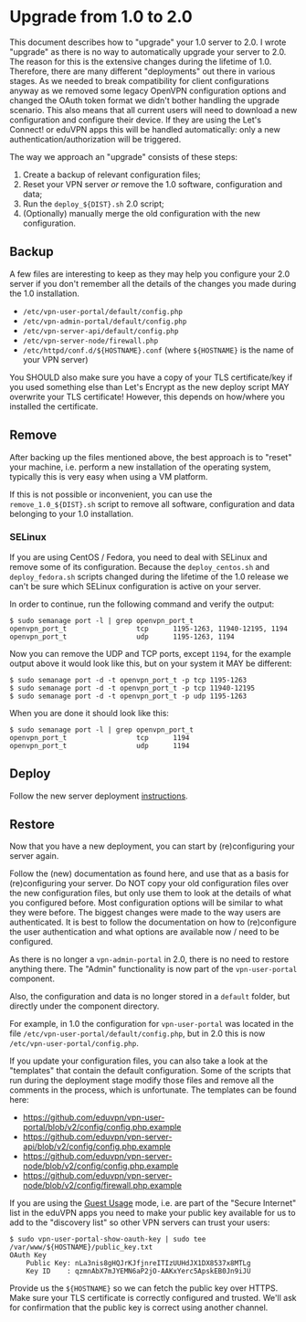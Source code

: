 # Upgrade from 1.0 to 2.0

This document describes how to "upgrade" your 1.0 server to 2.0. I wrote 
"upgrade" as there is no way to automatically upgrade your server to 2.0. The 
reason for this is the extensive changes during the lifetime of 1.0. Therefore, 
there are many different "deployments" out there in various stages. As we 
needed to break compatibility for client configurations anyway as we removed 
some legacy OpenVPN configuration options and changed the OAuth token format we 
didn't bother handling the upgrade scenario. This also means that all current 
users will need to download a new configuration and configure their device. If 
they are using the Let's Connect! or eduVPN apps this will be handled 
automatically: only a new authentication/authorization will be triggered.

The way we approach an "upgrade" consists of these steps:

1. Create a backup of relevant configuration files;
2. Reset your VPN server _or_ remove the 1.0 software, configuration and data;
3. Run the `deploy_${DIST}.sh` 2.0 script;
4. (Optionally) manually merge the old configuration with the new 
   configuration.

## Backup

A few files are interesting to keep as they may help you configure your 2.0 
server if you don't remember all the details of the changes you made during the 
1.0 installation.

- `/etc/vpn-user-portal/default/config.php`
- `/etc/vpn-admin-portal/default/config.php`
- `/etc/vpn-server-api/default/config.php`
- `/etc/vpn-server-node/firewall.php`
- `/etc/httpd/conf.d/${HOSTNAME}.conf` (where `${HOSTNAME}` is the name of your 
  VPN server)

You SHOULD also make sure you have a copy of your TLS certificate/key if you 
used something else than Let's Encrypt as the new deploy script MAY overwrite 
your TLS certificate! However, this depends on how/where you installed the 
certificate.

## Remove

After backing up the files mentioned above, the best approach is to "reset" 
your machine, i.e. perform a new installation of the operating system, 
typically this is very easy when using a VM platform.

If this is not possible or inconvenient, you can use the 
`remove_1.0_${DIST}.sh` script to remove all software, configuration and data 
belonging to your 1.0 installation.

### SELinux

If you are using CentOS / Fedora, you need to deal with SELinux and remove 
some of its configuration. Because the `deploy_centos.sh` and 
`deploy_fedora.sh` scripts changed during the lifetime of the 1.0 release we 
can't be sure which SELinux configuration is active on your server.

In order to continue, run the following command and verify the output:

    $ sudo semanage port -l | grep openvpn_port_t
    openvpn_port_t                 tcp      1195-1263, 11940-12195, 1194
    openvpn_port_t                 udp      1195-1263, 1194

Now you can remove the UDP and TCP ports, except `1194`, for the example 
output above it would look like this, but on your system it MAY be different:

    $ sudo semanage port -d -t openvpn_port_t -p tcp 1195-1263
    $ sudo semanage port -d -t openvpn_port_t -p tcp 11940-12195
    $ sudo semanage port -d -t openvpn_port_t -p udp 1195-1263

When you are done it should look like this:

    $ sudo semanage port -l | grep openvpn_port_t
    openvpn_port_t                 tcp      1194
    openvpn_port_t                 udp      1194

## Deploy

Follow the new server deployment 
[instructions](https://github.com/eduvpn/documentation/blob/master/README.md#deployment).

## Restore

Now that you have a new deployment, you can start by (re)configuring your 
server again. 

Follow the (new) documentation as found here, and use that as a basis for 
(re)configuring your server. Do NOT copy your old configuration files over the
new configuration files, but only use them to look at the details of what you
configured before. Most configuration options will be similar to what they 
were before. The biggest changes were made to the way users are authenticated. 
It is best to follow the documentation on how to (re)configure the user 
authentication and what options are available now / need to be configured.

As there is no longer a `vpn-admin-portal` in 2.0, there is no need to restore
anything there. The "Admin" functionality is now part of the `vpn-user-portal` 
component.

Also, the configuration and data is no longer stored in a `default` folder, but 
directly under the component directory. 

For example, in 1.0 the configuration for `vpn-user-portal` was located in the
file `/etc/vpn-user-portal/default/config.php`, but in 2.0 this is now 
`/etc/vpn-user-portal/config.php`.

If you update your configuration files, you can also take a look at the 
"templates" that contain the default configuration. Some of the scripts that 
run during the deployment stage modify those files and remove all the comments
in the process, which is unfortunate. The templates can be found here:

- https://github.com/eduvpn/vpn-user-portal/blob/v2/config/config.php.example
- https://github.com/eduvpn/vpn-server-api/blob/v2/config/config.php.example
- https://github.com/eduvpn/vpn-server-node/blob/v2/config/config.php.example
- https://github.com/eduvpn/vpn-server-node/blob/v2/config/firewall.php.example

If you are using the [Guest Usage](GUEST_USAGE.md) mode, i.e. are part of the 
"Secure Internet" list in the eduVPN apps you need to make your public key 
available for us to add to the "discovery list" so other VPN servers can trust
your users:

    $ sudo vpn-user-portal-show-oauth-key | sudo tee /var/www/${HOSTNAME}/public_key.txt
    OAuth Key
        Public Key: nLa3nis8gHQJrKJfjnreITIzUUHdJX1DX8537x8MTLg
        Key ID    : qzmnAbX7mJYEMN6aP2jO-AAKxYerc5ApskEB0Jn9iJU

Provide us the `${HOSTNAME}` so we can fetch the public key over HTTPS. Make 
sure your TLS certificate is correctly configured and trusted. We'll ask for
confirmation that the public key is correct using another channel.

